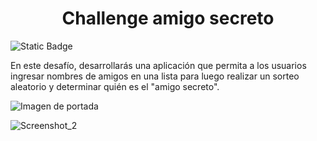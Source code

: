<h1 align="center">Challenge amigo secreto</h1>
<img alt="Static Badge" src="https://img.shields.io/badge/challenge_amigo_secreto-One_%7C_Alura-blue">

<p>En este desafío, desarrollarás una aplicación que permita a los usuarios ingresar nombres de amigos en una lista para luego realizar un sorteo aleatorio y determinar quién es el "amigo secreto".</p>

<img alt="Imagen de portada" src="https://github.com/user-attachments/assets/28663296-724f-4d15-b615-91a44a39b68b">


![Screenshot_2](https://github.com/user-attachments/assets/28663296-724f-4d15-b615-91a44a39b68b)
